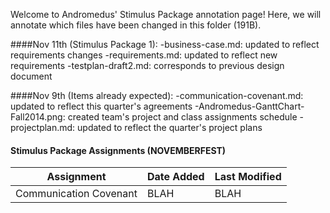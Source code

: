 Welcome to Andromedus' Stimulus Package annotation page!
Here, we will annotate which files have been changed in this folder (191B).

####Nov 11th (Stimulus Package 1):
-business-case.md: updated to reflect requirements changes
-requirements.md: updated to reflect new requirements
-testplan-draft2.md: corresponds to previous design document
  
####Nov 9th (Items already expected):
-communication-covenant.md: updated to reflect this quarter's agreements
-Andromedus-GanttChart-Fall2014.png: created team's project and class assignments schedule
-projectplan.md: updated to reflect the quarter's project plans

#### Stimulus Package Assignments (NOVEMBERFEST)
Assignment | Date Added | Last Modified
---   | ---   | --- 
Communication Covenant | BLAH | BLAH
